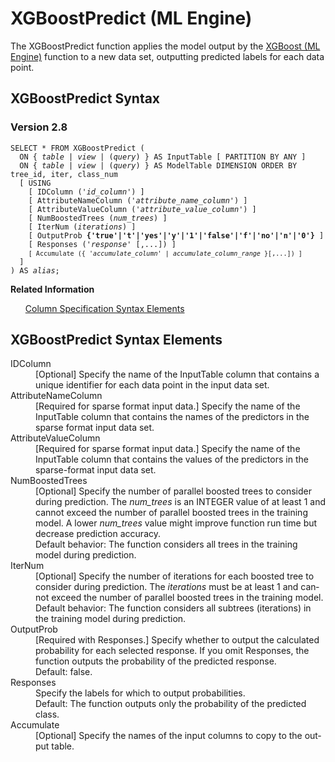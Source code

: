 <div class="nested0" aria-labelledby="ariaid-title1" topicindex="1" topicid="yuw1507743806357" id="yuw1507743806357"><h1 class="title topictitle1" id="ariaid-title1">XGBoostPredict (ML Engine)</h1><div class="body conbody">
<p class="p">The XGBoostPredict function applies the model output by the <a href="qeg1558534788088.md#kro1507742711392">XGBoost (ML Engine)</a> function to a new data set, outputting predicted labels for each data point.</p></div><div class="topic reference nested1" aria-labelledby="ariaid-title2" topicindex="2" topicid="xoa1507743710169" xml:lang="en-us" lang="en-us" id="xoa1507743710169">
<h2 class="title topictitle2" id="ariaid-title2">XGBoostPredict Syntax</h2><div class="body refbody"><div class="section" id="xoa1507743710169__section_N1000E_N1000C_N10001">
<h3 class="title sectiontitle">Version 2.8</h3><pre class="pre codeblock" xml:space="preserve"><code>SELECT * FROM XGBoostPredict (
  <span>ON { <var class="keyword varname">table</var> | <var class="keyword varname">view</var> | (<var class="keyword varname">query</var>) }</span> AS InputTable [ PARTITION BY ANY ] 
  <span>ON { <var class="keyword varname">table</var> | <var class="keyword varname">view</var> | (<var class="keyword varname">query</var>) }</span> AS ModelTable DIMENSION ORDER BY tree_id, iter, class_num
  [ USING
    [ IDColumn ('<var class="keyword varname">id_column</var>') ]
    [ AttributeNameColumn ('<var class="keyword varname">attribute_name_column</var>') ]
    [ AttributeValueColumn ('<var class="keyword varname">attribute_value_column</var>') ]
    [ NumBoostedTrees (<var class="keyword varname">num_trees</var>) ]
    [ IterNum (<var class="keyword varname">iterations</var>) ]
    [ OutputProb <span><b>{'true'|'t'|'yes'|'y'|'1'|'false'|'f'|'no'|'n'|'0'}</b></span> ]
    [ Responses ('<var class="keyword varname">response</var>' [,...]) ]
    <code class="ph codeph">[ Accumulate ({ '<var class="keyword varname">accumulate_column</var>' | <var class="keyword varname">accumulate_column_range</var> }[,...]) ]</code>
  ]
) AS <var class="keyword varname">alias</var>;</code></pre></div></div><div class="related-links"><div class="linklistheader"><p></p><b>Related Information</b></div>
<ul class="linklist linklist relinfo"><div class="linklistmember"><a href="ndv1557782188375.md">Column Specification Syntax Elements</a></div></ul></div></div><div class="topic reference nested1" aria-labelledby="ariaid-title3" topicindex="3" topicid="rwh1507743718101" xml:lang="en-us" lang="en-us" id="rwh1507743718101">
<h2 class="title topictitle2" id="ariaid-title3">XGBoostPredict Syntax Elements</h2><div class="body refbody"><div class="section" id="rwh1507743718101__section_N10011_N1000E_N10001"><dl class="dl parml"><dt class="dt pt dlterm">IDColumn</dt><dd class="dd pd">[Optional] Specify the name of the InputTable column that contains a unique identifier for each data point in the input data set.</dd><dt class="dt pt dlterm">AttributeNameColumn</dt><dd class="dd pd">[Required for sparse format input data.] Specify the name of the InputTable column that contains the names of the predictors in the sparse format input data set.</dd><dt class="dt pt dlterm">AttributeValueColumn</dt><dd class="dd pd">[Required for sparse format input data.] Specify the name of the InputTable column that contains the values of the predictors in the sparse-format input data set.</dd><dt class="dt pt dlterm">NumBoostedTrees</dt><dd class="dd pd">[Optional] Specify the number of parallel boosted trees to consider during prediction. The <var class="keyword varname">num_trees</var> is an INTEGER value of at least 1 and cannot exceed the number of parallel boosted trees in the training model. A lower <var class="keyword varname">num_trees</var> value might improve function run time but decrease prediction accuracy.</dd><dd class="dd pd ddexpand">Default behavior: The function considers all trees in the training model during prediction.</dd><dt class="dt pt dlterm">IterNum</dt><dd class="dd pd">[Optional] Specify the number of iterations for each boosted tree to consider during prediction. The <var class="keyword varname">iterations</var> must be at least 1 and cannot exceed the number of parallel boosted trees in the training model.</dd><dd class="dd pd ddexpand">Default behavior: The function considers all subtrees (iterations) in the training model during prediction.</dd><dt class="dt pt dlterm">OutputProb</dt><dd class="dd pd">[Required with Responses.] Specify whether to output the calculated probability for each selected response. If you omit Responses, the function outputs the probability of the predicted response.</dd><dd class="dd pd ddexpand">Default: false.</dd><dt class="dt pt dlterm">Responses</dt><dd class="dd pd">Specify the labels for which to output probabilities.</dd><dd class="dd pd ddexpand">Default: The function outputs only the probability of the predicted class.</dd><dt class="dt pt dlterm">Accumulate</dt><dd class="dd pd">[Optional] Specify the names of the input columns to copy to the output table.</dd></dl></div></div></div></div>
